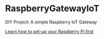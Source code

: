 # RaspberryGatewayIoT
DIY Project: A simple Raspberry IoT Gateway

[Learn how to set-up your Raspberry Pi first](/How-To/PrepareRaspberryPi.md)
